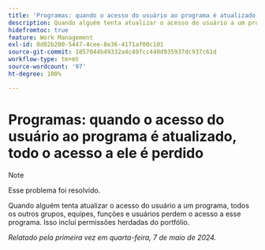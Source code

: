 ```yaml
---
title: 'Programas: quando o acesso do usuário ao programa é atualizado, todo o acesso a ele é perdido'
description: Quando alguém tenta atualizar o acesso do usuário a um programa, todos os outros grupos, equipes, funções e usuários perdem o acesso a esse programa. Isso inclui permissões herdadas do portfólio.
hidefromtoc: true
feature: Work Management
exl-id: 0d02b200-5447-4cee-8e36-4171af00c101
source-git-commit: 1857044b49332a4c49fcc440d935937dc937c61d
workflow-type: tm+mt
source-wordcount: '97'
ht-degree: 100%

---
```


# Programas: quando o acesso do usuário ao programa é atualizado, todo o acesso a ele é perdido

>[!NOTE]
>
>Esse problema foi resolvido.

Quando alguém tenta atualizar o acesso do usuário a um programa, todos os outros grupos, equipes, funções e usuários perdem o acesso a esse programa. Isso inclui permissões herdadas do portfólio.

_Relatado pela primeira vez em quarta-feira, 7 de maio de 2024._
